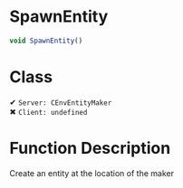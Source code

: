 # SpawnEntity
```js
void SpawnEntity()
```
# Class
✔ `Server: CEnvEntityMaker`  
✖ `Client: undefined`  

# Function Description
Create an entity at the location of the maker
